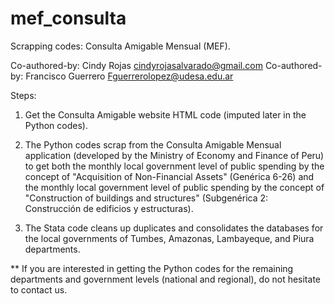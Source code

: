 # mef_consulta
Scrapping codes: Consulta Amigable Mensual (MEF).

Co-authored-by: Cindy Rojas <cindyrojasalvarado@gmail.com>
Co-authored-by: Francisco Guerrero <Fguerrerolopez@udesa.edu.ar>

Steps:
1) Get the Consulta Amigable website HTML code (imputed later in the Python codes). 
2) The Python codes scrap from the Consulta Amigable Mensual application (developed by the Ministry of Economy and Finance of Peru) to get both the monthly local government 
level of public spending by the concept of "Acquisition of Non-Financial Assets" (Genérica 6-26) and the monthly local government level of public spending by the concept of 
"Construction of buildings and structures" (Subgenérica 2: Construcción de edificios y estructuras). 

3) The Stata code cleans up duplicates and consolidates the databases for the local governments of Tumbes, Amazonas, Lambayeque, and Piura departments. 

** If you are interested in getting the Python codes for the remaining departments and government levels (national and regional), do not hesitate to contact us.
